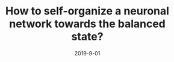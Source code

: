 ---
title: "How to self-organize a neuronal network towards the balanced state?"
collection: publications
date: 2019-9-01
year: 2019
venue: 'Bernstein Conference'
paperurl: 'https://dx.doi.org/10.12751/nncn.bc2019.0133'
citation: ' O. Kinouchi,  L. Brochini,  A. Costa,  T. Carvalho,  <u>M. Girardi-Schappo</u>,  (2019):<i>How to self-organize a neuronal network towards the balanced state?.</i> <b>Bernstein Conference </b>: 0133.'
pubtype:  proceedings
---